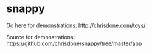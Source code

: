 # snappy

Go here for demonstrations: http://chrisdone.com/toys/

Source for demonstrations: https://github.com/chrisdone/snappy/tree/master/app
